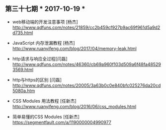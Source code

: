 ## 第三十七期 * 2017-10-19 *

- web移动端的开发注意事项 [杨杰]
http://www.qdfuns.com/notes/21859/cc2b459cf927b9ac69f961d5a9d2d735.html

- JavaScript 内存泄漏教程 [杨杰]
http://www.ruanyifeng.com/blog/2017/04/memory-leak.html

- http请求与响应全过程[闫磊]
http://www.qdfuns.com/notes/46360/cb69a960f103d509a6f48fa485293569.html

- http与https的区别 [闫磊]
http://www.qdfuns.com/notes/20005/3a63b0c0e840bfc025276da20cd5080a.htm

- CSS Modules 用法教程 [任新杰]
http://www.ruanyifeng.com/blog/2016/06/css_modules.html

- 简单易懂的CSS Modules [任新杰]
https://segmentfault.com/a/1190000004990977